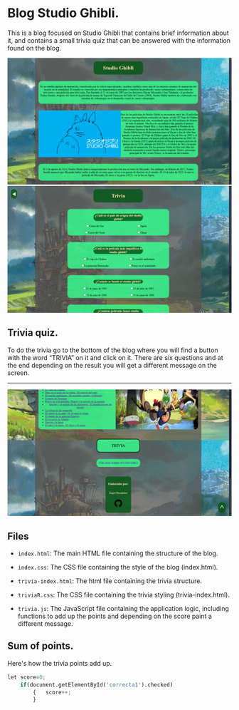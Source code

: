 # Blog Studio Ghibli.

This is a blog focused on Studio Ghibli that contains brief information about it, and contains a small trivia quiz that can be answered with the information found on the blog.
<div align="center">
<img src="imagenes/CP blog.png" width="800">
</div>
<div align="center">
<img src="imagenes/CP trivia.png" width="800">
</div>

## Trivia quiz.

To do the trivia go to the bottom of the blog where you will find a button with the word “TRIVIA” on it and click on it.
There are six questions and at the end depending on the result you will get a different message on the screen.

***

<div align="center">
<img src="imagenes/CP boton.png" width="800">
</div>

## Files

- `index.html`: The main HTML file containing the structure of the blog.

- `index.css`: The CSS file containing the style of the blog (index.html).

- `trivia-index.html`: The html file containing the trivia structure.

- `triviaR.css`: The CSS file containing the trivia styling (trivia-index.html).

- `trivia.js`: The JavaScript file containing the application logic, including functions to add up the points and depending on the score paint a different message.

## Sum of points.

Here's how the trivia points add up.

```python
let score=0;
	if(document.getElementById('correcta1').checked)
		{	score++;
		}
```

